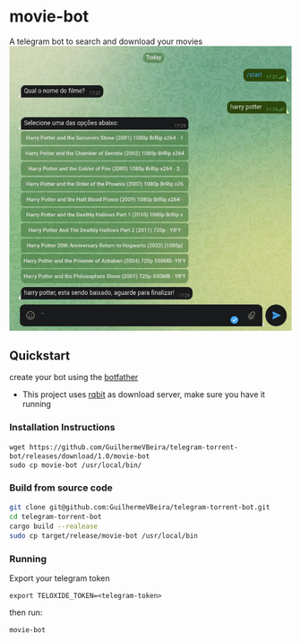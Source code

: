 # movie-bot
A telegram bot to search and download your movies
![sample](https://raw.githubusercontent.com/GuilhermeVBeira/telegram-torrent-bot/main/sample.png)

## Quickstart

create your bot using the [botfather](https://t.me/botfather)

- This project uses [rqbit](https://github.com/ikatson/rqbit) as download server, make sure you have it running


### Installation Instructions
```
wget https://github.com/GuilhermeVBeira/telegram-torrent-bot/releases/download/1.0/movie-bot
sudo cp movie-bot /usr/local/bin/

```

### Build from source code

```sh
git clone git@github.com:GuilhermeVBeira/telegram-torrent-bot.git
cd telegram-torrent-bot
cargo build --realease
sudo cp target/release/movie-bot /usr/local/bin

```

### Running 

Export your telegram token 
```
export TELOXIDE_TOKEN=<telegram-token>
```

then run:

```sh
movie-bot
```
